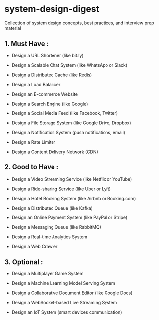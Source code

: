 # system-design-digest
Collection of system design concepts, best practices, and interview prep material

## 1. Must Have :
- Design a URL Shortener (like bit.ly)

- Design a Scalable Chat System (like WhatsApp or Slack)

- Design a Distributed Cache (like Redis)

- Design a Load Balancer

- Design an E-commerce Website

- Design a Search Engine (like Google)

- Design a Social Media Feed (like Facebook, Twitter)

- Design a File Storage System (like Google Drive, Dropbox)

- Design a Notification System (push notifications, email)

- Design a Rate Limiter

- Design a Content Delivery Network (CDN)

## 2. Good to Have :

- Design a Video Streaming Service (like Netflix or YouTube)

- Design a Ride-sharing Service (like Uber or Lyft)

- Design a Hotel Booking System (like Airbnb or Booking.com)

- Design a Distributed Queue (like Kafka)

- Design an Online Payment System (like PayPal or Stripe)

- Design a Messaging Queue (like RabbitMQ)

- Design a Real-time Analytics System

- Design a Web Crawler

## 3. Optional :

- Design a Multiplayer Game System

- Design a Machine Learning Model Serving System

- Design a Collaborative Document Editor (like Google Docs)

- Design a WebSocket-based Live Streaming System

- Design an IoT System (smart devices communication)


